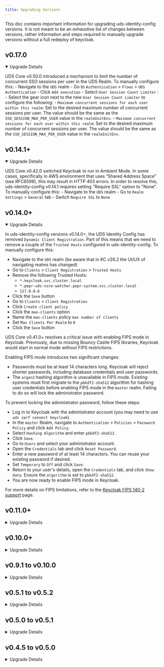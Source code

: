```yaml
---
title: Upgrading Versions
---
```


This doc contains important information for upgrading uds-identity-config versions. It is not meant to be an exhaustive list of changes between versions, rather information and steps required to manually upgrade versions without a full redeploy of keycloak.

## v0.17.0

<details open>
<summary>Upgrade Details</summary>

UDS Core v0.50.0 introduced a mechanism to limit the number of concurrent SSO sessions per user in the UDS Realm. To manually configure this:
    - Navigate to the `UDS` realm
    - Go to `Authentication` > `Flows` > `UDS Authentication`
    - Click `Add execution`
    - Select `User Session Count Limiter` :
    - Select the gear icon next to the new `User Session Count Limiter` to configure the following:
        - `Maximum concurrent sessions for each user within this realm`: Set to the desired maximum number of concurrent sessions per user. The value should be the same as the `SSO_SESSION_MAX_PER_USER` value in the `realmInitEnv`.
        - `Maximum concurrent sessions for each user within this realm`: Set to the desired maximum number of concurrent sessions per user. The value should be the same as the `SSO_SESSION_MAX_PER_USER` value in the `realmInitEnv`.

</details>

## v0.14.1+

<details open>
<summary>Upgrade Details</summary>

UDS Core v0.42.0 switched Keycloak to run in Ambient Mode. In some cases, specifically in AWS environment that uses “Shared Address Space” (see RFC6598), this may result in HTTP 403 errors. In order to resolve this, uds-identity-config v0.14.1 requires setting "Require SSL" option to "None". To manually configure this:
    - Navigate to the `UDS` realm
    - Go to `Realm Settings` > `General` tab
    - Switch `Require SSL` to `None`

</details>

## v0.14.0+

<details open>
<summary>Upgrade Details</summary>

In uds-identity-config versions v0.14.0+, the UDS Identity Config has removed `Dynamic Client Registration`. Part of this means that we need to remove a couple of the `Trusted Hosts` configured in uds-identity-config. To manually configure this:
   - Navigate to the `UDS` realm (be aware that in KC v26.2 the UI/UX of navigating realms has changed)
   - Go to `Clients` > `Client Registration` > `Trusted Hosts`
   - Remove the following Trusted Hosts:
      - `*.keycloak.svc.cluster.local`
      - `*.pepr-uds-core-watcher.pepr-system.svc.cluster.local`
      - `127.0.0.6`
   - Click the `Save` button
   - Go to `Clients` > `Client Registration`
   - Click `Create client policy`
   - Click the `max-clients` option
   - Name the `max-clients` policy `max number of clients`
   - Set `Max Clients Per Realm` to `0`
   - Click the `Save` button

UDS Core v0.41.0+ resolves a critical issue with enabling FIPS mode in Keycloak. Previously, due to missing Bouncy Castle FIPS libraries, Keycloak would start in normal mode without FIPS restrictions.

Enabling FIPS mode introduces two significant changes:
* Passwords must be at least 14 characters long. Keycloak will reject shorter passwords, including database credentials and user passwords.
* The `argon2` hashing algorithm is unavailable in FIPS mode. Existing systems must first migrate to the `pbkdf2-sha512` algorithm for hashing user credentials before enabling FIPS mode in the `master` realm. Failing to do so will lock the administrator password.

To prevent locking the administrator password, follow these steps:
- Log in to Keycloak with the administrator account (you may need to use `uds zarf connect keycloak`).
- In the `master` Realm, navigate to `Authentication` > `Policies` > `Password Policy` and click `Add Policy`.
- Select `Hashing Algorithm` and enter `pbkdf2-sha512`.
- Click `Save`.
- Go to `Users` and select your administrator account.
- Open the `Credentials` tab and click `Reset Password`.
- Enter a new password of at least 14 characters. You can reuse your existing password if desired.
- Set `Temporary` to `Off` and click `Save`.
- Return to your user's details, open the `Credentials` tab, and click `Show data`. Ensure the `algorithm` is set to `pbkdf2-sha512`.
- You are now ready to enable FIPS mode in Keycloak.

For more details on FIPS limitations, refer to the [Keycloak FIPS 140-2 support](https://www.keycloak.org/server/fips) page.
</details>

## v0.11.0+

<details>
<summary>Upgrade Details</summary>

In uds-identity-config versions v0.11.0+, the UDS Operator can automatically switch to Client Credentials Grant from using the Dynamic Client Registration. The new method works faster, is more reliable and doesn't require storing Registration Tokens in the Pepr Store. It is highly recommended to switch to it, which requires the following steps:
   - Create the `uds-operator` Client:
      - Go to `Clients` > `Create`
         - Client type: `openid-connect`
         - Client ID: `uds-operator`
         - Client Name: `uds-operator`
         - Click `Next`
         - Client authentication: on
         - Uncheck all Authentications flows except from `Service account roles`
         - Click `Next`
         - Click `Save`
      - Go to `Clients` > `uds-operator` > `Credentials` tab
         - Set `Client Authenticator` to `Client Id and Kubernetes Secret`
         - Click `Save`
      - Go to `Clients` > `uds-operator` > `Service accounts roles` tab
         - Should see the Role `default-roles-uds` > click the three dots on the right and `unassign` > `Remove`
         - Click `Assign role`
         - Make sure the filter is on `Filter by clients`
         - Check the box next to `realm-management: manage-clients`
         - Click `Assign`
   - Configure the UDS Client Policy
      - Go to `Realm Settings` > `Client Policies` > `Profiles`
         - Click `Create Client Profile`
               - Name: `uds-client-profile`
               - Description: `UDS Client Profile`
               - Click `Save`
         - Click `Add Executor`
               - Select `uds-operator-permissions`
               - Click `Add`
      - Go to `Realm Settings` > `Client Policies` > `Policies`
         - Click `Create client policy`
               - Name: `uds-client-policy`
               - Description: `UDS Client Policy`
         - Click `Save`
         - Click `Add condition`
         - Select `any-client`
         - Click `Add`
         - Click `Add client profile`
         - Select `uds-client-profile`
         - Click `Add` (there is a glitch in the UI where it seems all the profiles are selected, but only the selected one is actually chosen)
   - Configure the Client Credentials Authentication Flow
      - Go to `Authentication` > `Flows`
         - Click `clients`
               - Click `Actions` > `Duplicate`
                  - Name: `UDS Client Credentials`
                  - Description `UDS Client Credentials`
                  - Click `Duplicate`
         - Go to `Authentication` > `UDS Client Credentials`
               - Click `Add Step` (pre uds-core v0.40.0) or `Add Execution` (uds-core v0.40.0+)
                  - Select `Client Id and Kubernetes Secret`
                  - Click `Add`
               - Select `Requirement` and set it to `Alternative`
         - Go to `Authentication`, select three dots on the right side of the panel for `UDS Client Credentials` and select `Bind flows`
               - Select `Client authentication flow`
               - Click `Save`
   - Verify that everything is configured correctly
      - Deploy a new uds package or update the existing ones
      - Check UDS Operator logs and verify if there are no errors
         - Use `uds zarf tools kubectl logs deploy/pepr-uds-core-watcher -n pepr-system | grep "Client Credentials Keycloak Client is available"` command to verify if the UDS Operator uses the Client Credentials flow.

   After introducing the changes above, ensure that all packages reconcile correctly and that no errors appear. If the UDS Operator displays the error `The client doesn’t have the created-by=uds-operator attribute. Rejecting request`, disable `UDS Client Policy` and give the system a bit more time to process every package. Some users have reported that they needed to disable `UDS Client Policy`, cycle the Pepr Watcher pod (this will force reconciliation of **all** Packages), wait for all Package CRs to be ready, and finally enable the `UDS Client Policy`.

   [Additional information if you need to add protocol mappers that UDS Core does not include out of the box.](https://uds.defenseunicorns.com/reference/uds-core/idam/plugin/#security-hardening)

---

In uds-identity-config version 0.11.0 we incorporated some big changes around MFA.
- Previous versions didn't allow for MFA on the X509 Authentication flow. Now that can be configured to required additional factors of authentication. By default this is disabled and will need to be enabled.
- Additionally, we've added support of WebAuthn MFA. This can assume many different forms such as biometrics, passkeys, etc. This also is disabled by default and is only used as an MFA option.

If wanting to configure the MFA everywhere with both OTP and WebAuthn options, the following steps will help to manually configure these options on an upgrade:
1. There is a [new theme for webauthn-authentication](https://github.com/defenseunicorns/uds-identity-config/blob/main/src/theme/login/webauthn-authenticate.ftl) that conditionally removes the register button. This is removed because we assume that since you are doing MFA you have already provided enough details to be identified by Keycloak and don't need to register.
2. The Authentication `Required Actions` have a few changes as well:
   - Click `Authentication` tab from left side menu
   - Click `Required Actions` tab from Authentication page menu
   - Enable the following `Required Actions`, only toggle the `Enabled` **DO NOT TOGGLE** `Set as default action`:
      - `Configure OTP`
      - `Webauthn Register`
      - `Delete Credential`
   - Disable the `WebAuthn Register Passwordless`, make sure this is **not** the `WebAuthn Register` option ( this one should be enabled )
3. The `UDS Authentication` authentication flow has undergone significant changes.
   - Click `Authentication` tab from left side menu
   - Click `UDS Authentication` flow option
   - **This can be very dangerous to modify so make sure you know what you're doing before making changes here**
   - In the `Authentication` top level sub-flow of the `UDS Authentication` flow
      - Click the `+` icon and add a `sub-flow`
         - Name that sub-flow `X509 Authentication`
      - Drag that new sub-flow up and drop below the `Cookie` and the `IDP Redirector` step
      - Set the flow to `Alternative`
      - in the new `X509 Authentication` sub-flow select the `+` icon and add a sub-flow called `X509 Conditional OTP`
         - Set the `X509 Conditional OTP` to `Required`
         - Click the `+` and add the `Condition` called `Condition - user configured`
            - set this to be `Required`
         - Click the `+` and add the step called `OTP Form`
            - set this to be `Required`
         - Click the `+` and add the step called `WebAuthn Authenticator`
      - Drag the existing `X509/Validate Username Form` step into the `X509 Authentication` sub-flow, should be above the `X509 Conditional OTP`
         - May have to drag this twice, make sure this is `Required`

---

To add an `IDP Redirector` option to the `UDS Authentication`, which enables bypassing the login page and jumping directly to the IDP login when using the `kc_idp_hint` URL parameter, do the following steps:
- Click `Authentication` from the left sidebar under `Configure`
- Select the `UDS Authentication` auth flow
- Under the `Authentication` sub-flow in `UDS Authentication`, click the `+` and add a new `sub-flow`
   - Name that sub-flow `idp redirector`
   - click `Add`
- Drag that new `idp redirector` sub-flow from the bottom of the `Authentication` sub-flow to be directly below the `Cookie` step
- Set the `idp redirector` sub-flow to be `Alternative`
- Click the `+` on the `idp redirector` sub-flow and add a new step
- Select the `Identity Provider Redirector`
- Click `Add`
- Set that `Identity Provider Redirector` step to `Required`

</details>

## v0.10.0+

<details>
<summary>Upgrade Details</summary>

In uds-identity-config versions 0.10.0+, the version of Keycloak was upgraded to Keycloak 26.1.0. In this release of Keycloak an unmentioned breaking change that added case sensitivity to the Client SAML Mappers. This resulted in breaking SAML Auth flows due to users IDP data not being correctly mapped into applications ( ex. Sonarqube, Gitlab, etc ). Manual steps to fix this issue:
   - Click `Client scopes`
   - For each of the following mappers:
      - `mapper-saml-email-email`
      - `mapper-saml-firstname-first_name`
      - `mapper-saml-lastname-last_name`
      - `mapper-saml-username-login`
      - `mapper-saml-username-name`
   - Select the mapper, should now be on the `Client scope details` page
   - Select the `Mappers` tab
   - Select the available mapper
   - Manually change the `Property` field dropdown to match the designated mapper property
      - `mapper-saml-email-email` had a value of `Email`, that needs to be changed to select the `email` option from the drop down.
      - `mapper-saml-firstname-first_name` had a value of `FirstName`, that needs to be changed to select the `firstName` option from the drop down.
      - `mapper-saml-lastname-last_name` had a value of `LastName`, that needs to be changed to select the `lastName` option from the drop down.
      - `mapper-saml-username-login` had a value of `Username`, that needs to be changed to select the `username` option from the drop down.
      - `mapper-saml-username-name` had a value of `Username`, that needs to be changed to select the `username` option from the drop down.
   - Make sure and click `Save` after updating the property field
</details>

## v0.9.1 to v0.10.0

<details>
<summary>Upgrade Details</summary>

* For running Istio with Ambient Mesh, it is required to add two new entries to the trusted hosts list: `*.pepr-uds-core-watcher.pepr-system.svc.cluster.local` and `*.keycloak.svc.cluster.local`. This is done automatically for new deployments but when upgrading it is required to perform these extra steps:
  - Click `Clients` > `Client registration` > `Client details`
  - Add `*.pepr-uds-core-watcher.pepr-system.svc.cluster.local` and `*.keycloak.svc.cluster.local` to the `Trusted Hosts` list
  - Click `Save`
* Keycloak 26.1.1 introduces a new option to force re-login after resetting credentials ([Keycloak Release Notes](https://www.keycloak.org/docs/latest/release_notes/index.html#new-option-in-send-reset-email-to-force-a-login-after-reset-credentials)). This option has been enabled for new deployments but the existing ones, it needs to be turned on manually:
    - Click `Authentication` > `UDS Reset Credentials` and find `Send Reset Email` Step of the Authentication Flow.
    - Click `Settings`, enter a new alias name, for example `reset-credentials-email` and turn the `Force login after reset` option on.
    - Click `Save`
</details>

## v0.5.1 to v0.5.2

<details>
<summary>Upgrade Details</summary>

* An custom Keycloak event logger that replaces the default event logger is [included in this release](https://github.com/defenseunicorns/uds-identity-config/blob/v0.5.2/src/realm.json#L1669), if you wish to enable manually as part of an upgrade do the following (in the `Unicorn Delivery Service` realm):
  - Click on the `Realm Settings` > `Events` and add `jsonlog-event-listener`.
  - Remove the built in `jboss-logging` event listener.
  - Click `Save`
* The custom registration event listener was [renamed](https://github.com/defenseunicorns/uds-identity-config/blob/v0.5.2/src/realm.json#L1670) from `custom-registration-listener` to `registration-event-listener`. To manually update this event listener (in the `Unicorn Delivery Service` realm):
  - Click on the `Realm Settings` > `Events` and add `registration-event-listener`.
  - Remove `custom-registration-listener`.
  - Click `Save`
* An additional scope (`bare-groups`) was included in the uds [realm.json](https://github.com/defenseunicorns/uds-identity-config/blob/v0.5.2/src/realm.json#L1608-L1636). To add this scope manually do the following (in the `Unicorn Delivery Service` realm):
   - Click on `Client Scopes` > `Create client scope`.
   - Name the scope `bare-groups`, and configure it  to be
      - Type: `Optional`
      - Include in token scope: `On`
   - Click `Save`
   - Click `Mappers` > `Create a new mapper`
   - Select `Custom Group Path Mapper` and name it `bare groups`
   - To enable this scope to be added as a `defaultClientScope` for your clients, navigate to the top level `Clients` > `Client registration` tab.
      - Click `Allowed Client Scopes`
      - Add `bare-groups` to the list of `Allowed Client Scopes`
      - Click `Save`
</details>

## v0.5.0 to v0.5.1

<details>
<summary>Upgrade Details</summary>

This version upgrade utilizes built in Keycloak functionality for User Managed Attributes.

:::note
User managed attributes are only available in Keycloak 24+
:::

If upgrading without a full redeploy of keycloak the following changes will be needed:
1. The `realm.json` will need to be updated to contain the correct User Managed Attributes definition, [User Managed Attributes Configuration](https://github.com/defenseunicorns/uds-identity-config/blob/v0.5.1/src/realm.json#L1884-L1895). The following steps can be used to do this with clickops:
   1. In `Realm Settings` tab and on the `General` page
      1. toggle off `User-managed access`
      2. `Unmanaged Attributes` set to `Only administrators can write`
   2. On `User profile` page
      1. select the `JSON Editor` tab
      2. Copy and Paste the value of [the User Attribute Definition from the realm.json](https://github.com/defenseunicorns/uds-identity-config/blob/v0.5.1/src/realm.json#L1891)
      3. `Save`
2. Incorporate STIG password rules, in accordance with these two hardening guides:
   * [Elasticsearch 8.0 Application Server](https://github.com/user-attachments/files/16178987/Elasticsearch.8.0.Hardening.Guide.Application.Server.SRG.V3R1.pdf)
   * [Elasticsearch 8.0 Central Log Server](https://github.com/user-attachments/files/16178988/Elasticsearch.8.0.Hardening.Guide.Central.Log.Server.SRG.V2R1.pdf)
   * Changes:
     1. Passwords expire in 60 days
     2. Passwords complexity: 2 special characters, 1 digit, 1 lowercase, 1 uppercase, and 15 character minimum length
     3. IDP session idle timeout is now 10 minutes
     4. Maximum login attempts is now 3
</details>

## v0.4.5 to v0.5.0
<details>
<summary>Upgrade Details</summary>
This version upgrade brings in a new Authentication Flow for group authorization.

If upgrading without a full redeploy of keycloak the following steps will be necessary to create and use group authorization:
1. In keycloak admin portal, in `UDS` realm, navigate to `Authentication` sidebar tab
2. In `Authentication` tab add the `Authorization` flow to `UDS Authentication`, `UDS Registration`, `UDS Reset Credentials`
   1. In each `Authentication` flow
      1. `Add step` -> `UDS Operator Group Authentication Validation`
      * Make sure that the step is at the base level and bottom of the Authentication flow
3. Finally if using `SAML` IDP
   1. In the `Authentication` tab
      1. `Create Flow`
      2. `Name` -> `Authorization`
      3. `Description` -> `UDS Operator Group Authentication Validation`
      4. `Basic Flow`
      5. `Create`
      6. `Add execution`
      7. `Add` the `UDS Operator Group Authentication Validation`
   2. In the `Identity Providers` tab, select the `SAML` Provider
      1. Add the `Authorization` flow to the `Post login flow` in the `Advanced settings` section
</details>
